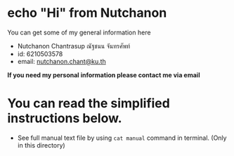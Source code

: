 # echo "Hi" from Nutchanon
You can get some of my general information here
- Nutchanon Chantrasup ณัฐชนน จันทรศัพท์
- id: 6210503578
- email: nutchanon.chant@ku.th

**If you need my personal information please contact me via email**

# You can read the simplified instructions below.
- See full manual text file by using `cat manual` command in terminal. (Only in this directory)


